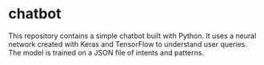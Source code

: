 # chatbot
This repository contains a simple chatbot built with Python. It uses a neural network created with Keras and TensorFlow to understand user queries. The model is trained on a JSON file of intents and patterns.
